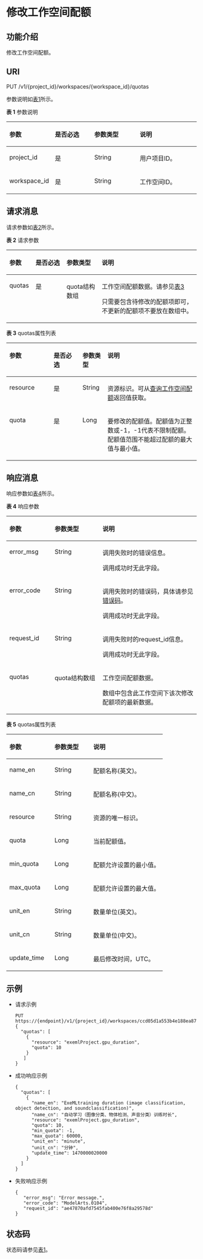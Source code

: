 # 修改工作空间配额<a name="modelarts_03_0137"></a>

## 功能介绍<a name="section17238228105820"></a>

修改工作空间配额。

## URI<a name="section46455584"></a>

PUT /v1/\{project\_id\}/workspaces/\{workspace\_id\}/quotas

参数说明如[表1](#table27718806153710)所示。

**表 1**  参数说明

<a name="table27718806153710"></a>
<table><thead align="left"><tr id="row5159598153710"><th class="cellrowborder" valign="top" width="21.97%" id="mcps1.2.5.1.1"><p id="p11997646153731"><a name="p11997646153731"></a><a name="p11997646153731"></a>参数</p>
</th>
<th class="cellrowborder" valign="top" width="21.26%" id="mcps1.2.5.1.2"><p id="p32285308153731"><a name="p32285308153731"></a><a name="p32285308153731"></a>是否必选</p>
</th>
<th class="cellrowborder" valign="top" width="24.41%" id="mcps1.2.5.1.3"><p id="p64973166153731"><a name="p64973166153731"></a><a name="p64973166153731"></a>参数类型</p>
</th>
<th class="cellrowborder" valign="top" width="32.36%" id="mcps1.2.5.1.4"><p id="p28335117153731"><a name="p28335117153731"></a><a name="p28335117153731"></a>说明</p>
</th>
</tr>
</thead>
<tbody><tr id="row29704788153710"><td class="cellrowborder" valign="top" width="21.97%" headers="mcps1.2.5.1.1 "><p id="p7607913174220"><a name="p7607913174220"></a><a name="p7607913174220"></a>project_id</p>
</td>
<td class="cellrowborder" valign="top" width="21.26%" headers="mcps1.2.5.1.2 "><p id="p11607171311429"><a name="p11607171311429"></a><a name="p11607171311429"></a>是</p>
</td>
<td class="cellrowborder" valign="top" width="24.41%" headers="mcps1.2.5.1.3 "><p id="p960712136428"><a name="p960712136428"></a><a name="p960712136428"></a>String</p>
</td>
<td class="cellrowborder" valign="top" width="32.36%" headers="mcps1.2.5.1.4 "><p id="p14607171344214"><a name="p14607171344214"></a><a name="p14607171344214"></a>用户项目ID。</p>
</td>
</tr>
<tr id="row15002706153710"><td class="cellrowborder" valign="top" width="21.97%" headers="mcps1.2.5.1.1 "><p id="p16607131320423"><a name="p16607131320423"></a><a name="p16607131320423"></a>workspace_id</p>
</td>
<td class="cellrowborder" valign="top" width="21.26%" headers="mcps1.2.5.1.2 "><p id="p960701384213"><a name="p960701384213"></a><a name="p960701384213"></a>是</p>
</td>
<td class="cellrowborder" valign="top" width="24.41%" headers="mcps1.2.5.1.3 "><p id="p86071136427"><a name="p86071136427"></a><a name="p86071136427"></a>String</p>
</td>
<td class="cellrowborder" valign="top" width="32.36%" headers="mcps1.2.5.1.4 "><p id="p19607213184217"><a name="p19607213184217"></a><a name="p19607213184217"></a>工作空间ID。</p>
</td>
</tr>
</tbody>
</table>

## 请求消息<a name="section15447074"></a>

请求参数如[表2](#table54779414153816)所示。

**表 2**  请求参数

<a name="table54779414153816"></a>
<table><thead align="left"><tr id="row43873928153816"><th class="cellrowborder" valign="top" width="13.79%" id="mcps1.2.5.1.1"><p id="p17334755153826"><a name="p17334755153826"></a><a name="p17334755153826"></a>参数</p>
</th>
<th class="cellrowborder" valign="top" width="16.28%" id="mcps1.2.5.1.2"><p id="p61937909153826"><a name="p61937909153826"></a><a name="p61937909153826"></a>是否必选</p>
</th>
<th class="cellrowborder" valign="top" width="18.509999999999998%" id="mcps1.2.5.1.3"><p id="p50914719153826"><a name="p50914719153826"></a><a name="p50914719153826"></a>参数类型</p>
</th>
<th class="cellrowborder" valign="top" width="51.42%" id="mcps1.2.5.1.4"><p id="p30451594153826"><a name="p30451594153826"></a><a name="p30451594153826"></a>说明</p>
</th>
</tr>
</thead>
<tbody><tr id="row349615912425"><td class="cellrowborder" valign="top" width="13.79%" headers="mcps1.2.5.1.1 "><p id="p13737215438"><a name="p13737215438"></a><a name="p13737215438"></a>quotas</p>
</td>
<td class="cellrowborder" valign="top" width="16.28%" headers="mcps1.2.5.1.2 "><p id="p47372152317"><a name="p47372152317"></a><a name="p47372152317"></a>是</p>
</td>
<td class="cellrowborder" valign="top" width="18.509999999999998%" headers="mcps1.2.5.1.3 "><p id="p157377158312"><a name="p157377158312"></a><a name="p157377158312"></a>quota结构数组</p>
</td>
<td class="cellrowborder" valign="top" width="51.42%" headers="mcps1.2.5.1.4 "><p id="p87374151439"><a name="p87374151439"></a><a name="p87374151439"></a>工作空间配额数据。请参见<a href="#table10292351155335">表3</a></p>
<p id="p1573701510319"><a name="p1573701510319"></a><a name="p1573701510319"></a>只需要包含待修改的配额项即可，不更新的配额项不要放在数组中。</p>
</td>
</tr>
</tbody>
</table>

**表 3**  quotas属性列表

<a name="table10292351155335"></a>
<table><thead align="left"><tr id="row3625826155335"><th class="cellrowborder" valign="top" width="23.28%" id="mcps1.2.5.1.1"><p id="p30555691155343"><a name="p30555691155343"></a><a name="p30555691155343"></a>参数</p>
</th>
<th class="cellrowborder" valign="top" width="15.18%" id="mcps1.2.5.1.2"><p id="p111347581091"><a name="p111347581091"></a><a name="p111347581091"></a>是否必选</p>
</th>
<th class="cellrowborder" valign="top" width="13.15%" id="mcps1.2.5.1.3"><p id="p21716303155343"><a name="p21716303155343"></a><a name="p21716303155343"></a>参数类型</p>
</th>
<th class="cellrowborder" valign="top" width="48.39%" id="mcps1.2.5.1.4"><p id="p14190158155343"><a name="p14190158155343"></a><a name="p14190158155343"></a>说明</p>
</th>
</tr>
</thead>
<tbody><tr id="row10302342195316"><td class="cellrowborder" valign="top" width="23.28%" headers="mcps1.2.5.1.1 "><p id="p923917339510"><a name="p923917339510"></a><a name="p923917339510"></a>resource</p>
</td>
<td class="cellrowborder" valign="top" width="15.18%" headers="mcps1.2.5.1.2 "><p id="p15134058798"><a name="p15134058798"></a><a name="p15134058798"></a>是</p>
</td>
<td class="cellrowborder" valign="top" width="13.15%" headers="mcps1.2.5.1.3 "><p id="p532319294714"><a name="p532319294714"></a><a name="p532319294714"></a>String</p>
</td>
<td class="cellrowborder" valign="top" width="48.39%" headers="mcps1.2.5.1.4 "><p id="p232362918714"><a name="p232362918714"></a><a name="p232362918714"></a>资源标识。可从<a href="查询工作空间配额.md">查询工作空间配额</a>返回值获取。</p>
</td>
</tr>
<tr id="row18302242105316"><td class="cellrowborder" valign="top" width="23.28%" headers="mcps1.2.5.1.1 "><p id="p1423917332057"><a name="p1423917332057"></a><a name="p1423917332057"></a>quota</p>
</td>
<td class="cellrowborder" valign="top" width="15.18%" headers="mcps1.2.5.1.2 "><p id="p11341585912"><a name="p11341585912"></a><a name="p11341585912"></a>是</p>
</td>
<td class="cellrowborder" valign="top" width="13.15%" headers="mcps1.2.5.1.3 "><p id="p103247291577"><a name="p103247291577"></a><a name="p103247291577"></a>Long</p>
</td>
<td class="cellrowborder" valign="top" width="48.39%" headers="mcps1.2.5.1.4 "><p id="p1032412911717"><a name="p1032412911717"></a><a name="p1032412911717"></a>要修改的配额值。配额值为正整数或-1，-1代表不限制配额。配额值范围不能超过配额的最大值与最小值。</p>
</td>
</tr>
</tbody>
</table>

## 响应消息<a name="section4805945"></a>

响应参数如[表4](#table84321612917)所示。

**表 4**  响应参数

<a name="table84321612917"></a>
<table><thead align="left"><tr id="row843017692919"><th class="cellrowborder" valign="top" width="23.810000000000002%" id="mcps1.2.4.1.1"><p id="p942911615297"><a name="p942911615297"></a><a name="p942911615297"></a>参数</p>
</th>
<th class="cellrowborder" valign="top" width="25.169999999999998%" id="mcps1.2.4.1.2"><p id="p134302611293"><a name="p134302611293"></a><a name="p134302611293"></a>参数类型</p>
</th>
<th class="cellrowborder" valign="top" width="51.019999999999996%" id="mcps1.2.4.1.3"><p id="p24301619293"><a name="p24301619293"></a><a name="p24301619293"></a>说明</p>
</th>
</tr>
</thead>
<tbody><tr id="row1129113314183"><td class="cellrowborder" valign="top" width="23.810000000000002%" headers="mcps1.2.4.1.1 "><p id="p1370916326137"><a name="p1370916326137"></a><a name="p1370916326137"></a>error_msg</p>
</td>
<td class="cellrowborder" valign="top" width="25.169999999999998%" headers="mcps1.2.4.1.2 "><p id="p4709193218131"><a name="p4709193218131"></a><a name="p4709193218131"></a>String</p>
</td>
<td class="cellrowborder" valign="top" width="51.019999999999996%" headers="mcps1.2.4.1.3 "><p id="p187101632111311"><a name="p187101632111311"></a><a name="p187101632111311"></a>调用失败时的错误信息。</p>
<p id="p1171083221312"><a name="p1171083221312"></a><a name="p1171083221312"></a>调用成功时无此字段。</p>
</td>
</tr>
<tr id="row3416637191814"><td class="cellrowborder" valign="top" width="23.810000000000002%" headers="mcps1.2.4.1.1 "><p id="p9710193213138"><a name="p9710193213138"></a><a name="p9710193213138"></a>error_code</p>
</td>
<td class="cellrowborder" valign="top" width="25.169999999999998%" headers="mcps1.2.4.1.2 "><p id="p371010326137"><a name="p371010326137"></a><a name="p371010326137"></a>String</p>
</td>
<td class="cellrowborder" valign="top" width="51.019999999999996%" headers="mcps1.2.4.1.3 "><p id="p1723383421511"><a name="p1723383421511"></a><a name="p1723383421511"></a>调用失败时的错误码，具体请参见<a href="错误码.md">错误码</a>。</p>
<p id="p171073291312"><a name="p171073291312"></a><a name="p171073291312"></a>调用成功时无此字段。</p>
</td>
</tr>
<tr id="row1061213922019"><td class="cellrowborder" valign="top" width="23.810000000000002%" headers="mcps1.2.4.1.1 "><p id="p18613123919202"><a name="p18613123919202"></a><a name="p18613123919202"></a>request_id</p>
</td>
<td class="cellrowborder" valign="top" width="25.169999999999998%" headers="mcps1.2.4.1.2 "><p id="p126131139192017"><a name="p126131139192017"></a><a name="p126131139192017"></a>String</p>
</td>
<td class="cellrowborder" valign="top" width="51.019999999999996%" headers="mcps1.2.4.1.3 "><p id="p4613103920206"><a name="p4613103920206"></a><a name="p4613103920206"></a>调用失败时的request_id信息。</p>
<p id="p199971720172115"><a name="p199971720172115"></a><a name="p199971720172115"></a>调用成功时无此字段。</p>
</td>
</tr>
<tr id="row134994011495"><td class="cellrowborder" valign="top" width="23.810000000000002%" headers="mcps1.2.4.1.1 "><p id="p1847840181015"><a name="p1847840181015"></a><a name="p1847840181015"></a>quotas</p>
</td>
<td class="cellrowborder" valign="top" width="25.169999999999998%" headers="mcps1.2.4.1.2 "><p id="p1958183251010"><a name="p1958183251010"></a><a name="p1958183251010"></a>quota结构数组</p>
</td>
<td class="cellrowborder" valign="top" width="51.019999999999996%" headers="mcps1.2.4.1.3 "><p id="p8581332191012"><a name="p8581332191012"></a><a name="p8581332191012"></a>工作空间配额数据。</p>
<p id="p1658113201011"><a name="p1658113201011"></a><a name="p1658113201011"></a>数组中包含此工作空间下该次修改配额项的最新数据。</p>
</td>
</tr>
</tbody>
</table>

**表 5**  quotas属性列表

<a name="table101901738645"></a>
<table><thead align="left"><tr id="row519083819412"><th class="cellrowborder" valign="top" width="28.827117288271175%" id="mcps1.2.4.1.1"><p id="p1719013381940"><a name="p1719013381940"></a><a name="p1719013381940"></a>参数</p>
</th>
<th class="cellrowborder" valign="top" width="24.82751724827517%" id="mcps1.2.4.1.2"><p id="p12190163814417"><a name="p12190163814417"></a><a name="p12190163814417"></a>参数类型</p>
</th>
<th class="cellrowborder" valign="top" width="46.34536546345366%" id="mcps1.2.4.1.3"><p id="p1419015384410"><a name="p1419015384410"></a><a name="p1419015384410"></a>说明</p>
</th>
</tr>
</thead>
<tbody><tr id="row161918381443"><td class="cellrowborder" valign="top" width="28.827117288271175%" headers="mcps1.2.4.1.1 "><p id="p5152128583"><a name="p5152128583"></a><a name="p5152128583"></a>name_en</p>
</td>
<td class="cellrowborder" valign="top" width="24.82751724827517%" headers="mcps1.2.4.1.2 "><p id="p1269012583715"><a name="p1269012583715"></a><a name="p1269012583715"></a>String</p>
</td>
<td class="cellrowborder" valign="top" width="46.34536546345366%" headers="mcps1.2.4.1.3 "><p id="p136908581279"><a name="p136908581279"></a><a name="p136908581279"></a>配额名称(英文)。</p>
</td>
</tr>
<tr id="row101912038946"><td class="cellrowborder" valign="top" width="28.827117288271175%" headers="mcps1.2.4.1.1 "><p id="p111522081484"><a name="p111522081484"></a><a name="p111522081484"></a>name_cn</p>
</td>
<td class="cellrowborder" valign="top" width="24.82751724827517%" headers="mcps1.2.4.1.2 "><p id="p156908581879"><a name="p156908581879"></a><a name="p156908581879"></a>String</p>
</td>
<td class="cellrowborder" valign="top" width="46.34536546345366%" headers="mcps1.2.4.1.3 "><p id="p369013581572"><a name="p369013581572"></a><a name="p369013581572"></a>配额名称(中文)。</p>
</td>
</tr>
<tr id="row17191103819412"><td class="cellrowborder" valign="top" width="28.827117288271175%" headers="mcps1.2.4.1.1 "><p id="p161522814814"><a name="p161522814814"></a><a name="p161522814814"></a>resource</p>
</td>
<td class="cellrowborder" valign="top" width="24.82751724827517%" headers="mcps1.2.4.1.2 "><p id="p26909580713"><a name="p26909580713"></a><a name="p26909580713"></a>String</p>
</td>
<td class="cellrowborder" valign="top" width="46.34536546345366%" headers="mcps1.2.4.1.3 "><p id="p16904581478"><a name="p16904581478"></a><a name="p16904581478"></a>资源的唯一标识。</p>
</td>
</tr>
<tr id="row8192238844"><td class="cellrowborder" valign="top" width="28.827117288271175%" headers="mcps1.2.4.1.1 "><p id="p1615288584"><a name="p1615288584"></a><a name="p1615288584"></a>quota</p>
</td>
<td class="cellrowborder" valign="top" width="24.82751724827517%" headers="mcps1.2.4.1.2 "><p id="p146911158173"><a name="p146911158173"></a><a name="p146911158173"></a>Long</p>
</td>
<td class="cellrowborder" valign="top" width="46.34536546345366%" headers="mcps1.2.4.1.3 "><p id="p1691195811720"><a name="p1691195811720"></a><a name="p1691195811720"></a>当前配额值。</p>
</td>
</tr>
<tr id="row17192138247"><td class="cellrowborder" valign="top" width="28.827117288271175%" headers="mcps1.2.4.1.1 "><p id="p615368684"><a name="p615368684"></a><a name="p615368684"></a>min_quota</p>
</td>
<td class="cellrowborder" valign="top" width="24.82751724827517%" headers="mcps1.2.4.1.2 "><p id="p96914583712"><a name="p96914583712"></a><a name="p96914583712"></a>Long</p>
</td>
<td class="cellrowborder" valign="top" width="46.34536546345366%" headers="mcps1.2.4.1.3 "><p id="p66913581072"><a name="p66913581072"></a><a name="p66913581072"></a>配额允许设置的最小值。</p>
</td>
</tr>
<tr id="row16192738444"><td class="cellrowborder" valign="top" width="28.827117288271175%" headers="mcps1.2.4.1.1 "><p id="p20153138983"><a name="p20153138983"></a><a name="p20153138983"></a>max_quota</p>
</td>
<td class="cellrowborder" valign="top" width="24.82751724827517%" headers="mcps1.2.4.1.2 "><p id="p16912580712"><a name="p16912580712"></a><a name="p16912580712"></a>Long</p>
</td>
<td class="cellrowborder" valign="top" width="46.34536546345366%" headers="mcps1.2.4.1.3 "><p id="p869185816710"><a name="p869185816710"></a><a name="p869185816710"></a>配额允许设置的最大值。</p>
</td>
</tr>
<tr id="row111929382420"><td class="cellrowborder" valign="top" width="28.827117288271175%" headers="mcps1.2.4.1.1 "><p id="p0153488814"><a name="p0153488814"></a><a name="p0153488814"></a>unit_en</p>
</td>
<td class="cellrowborder" valign="top" width="24.82751724827517%" headers="mcps1.2.4.1.2 "><p id="p20691195820716"><a name="p20691195820716"></a><a name="p20691195820716"></a>String</p>
</td>
<td class="cellrowborder" valign="top" width="46.34536546345366%" headers="mcps1.2.4.1.3 "><p id="p156913581674"><a name="p156913581674"></a><a name="p156913581674"></a>数量单位(英文)。</p>
</td>
</tr>
<tr id="row419219381645"><td class="cellrowborder" valign="top" width="28.827117288271175%" headers="mcps1.2.4.1.1 "><p id="p14153181084"><a name="p14153181084"></a><a name="p14153181084"></a>unit_cn</p>
</td>
<td class="cellrowborder" valign="top" width="24.82751724827517%" headers="mcps1.2.4.1.2 "><p id="p10691858577"><a name="p10691858577"></a><a name="p10691858577"></a>String</p>
</td>
<td class="cellrowborder" valign="top" width="46.34536546345366%" headers="mcps1.2.4.1.3 "><p id="p76911658773"><a name="p76911658773"></a><a name="p76911658773"></a>数量单位(中文)。</p>
</td>
</tr>
<tr id="row1192113818417"><td class="cellrowborder" valign="top" width="28.827117288271175%" headers="mcps1.2.4.1.1 "><p id="p13153481480"><a name="p13153481480"></a><a name="p13153481480"></a>update_time</p>
</td>
<td class="cellrowborder" valign="top" width="24.82751724827517%" headers="mcps1.2.4.1.2 "><p id="p269113581079"><a name="p269113581079"></a><a name="p269113581079"></a>Long</p>
</td>
<td class="cellrowborder" valign="top" width="46.34536546345366%" headers="mcps1.2.4.1.3 "><p id="p46913581172"><a name="p46913581172"></a><a name="p46913581172"></a>最后修改时间，UTC。</p>
</td>
</tr>
</tbody>
</table>

## 示例<a name="section43253509"></a>

-   请求示例

    ```
    PUT  https://{endpoint}/v1/{project_id}/workspaces/ccd05d1a553b4e188ea878e7dcb85e47/quotas
    {
      "quotas": [
        {
          "resource": "exemlProject.gpu_duration",
          "quota": 10
        }
       ]
    }
    ```


-   成功响应示例

    ```
    {
      "quotas": [
        {
          "name_en": "ExeMLtraining duration (image classification, object detection, and soundclassification)",
          "name_cn": "自动学习（图像分类、物体检测、声音分类）训练时长",
          "resource": "exemlProject.gpu_duration",
          "quota": 10,
          "min_quota": -1,
          "max_quota": 60000,
          "unit_en": "minute",
          "unit_cn": "分钟",
          "update_time": 1470000020000
        }
      ]
    }
    ```

-   失败响应示例

    ```
    {
       "error_msg": "Error message.",
       "error_code": "ModelArts.0104",
       "request_id": "ae47870afd7545fab400e76f8a29578d"
    }
    ```


## 状态码<a name="section16948739"></a>

状态码请参见[表1](状态码.md#table1450010510213)。

